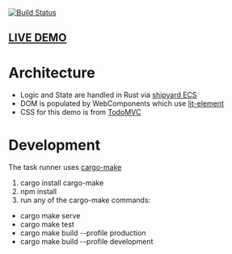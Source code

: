 [![Build Status](https://github.com/dakom/todo-shipyard-lit/workflows/Test%2C%20Build%2C%20and%20Deploy/badge.svg)](https://github.com/dakom/todo-shipyard-lit/actions)

## [LIVE DEMO](https://dakom.github.io/todo-shipyard-lit)

# Architecture

* Logic and State are handled in Rust via [shipyard ECS](https://github.com/leudz/shipyard)
* DOM is populated by WebComponents which use [lit-element](https://lit-element.polymer-project.org/)
* CSS for this demo is from [TodoMVC](http://todomvc.com/)

# Development

The task runner uses [cargo-make](https://github.com/sagiegurari/cargo-make)

1. cargo install cargo-make
2. npm install
3. run any of the cargo-make commands:
  * cargo make serve 
  * cargo make test 
  * cargo make build --profile production
  * cargo make build --profile development